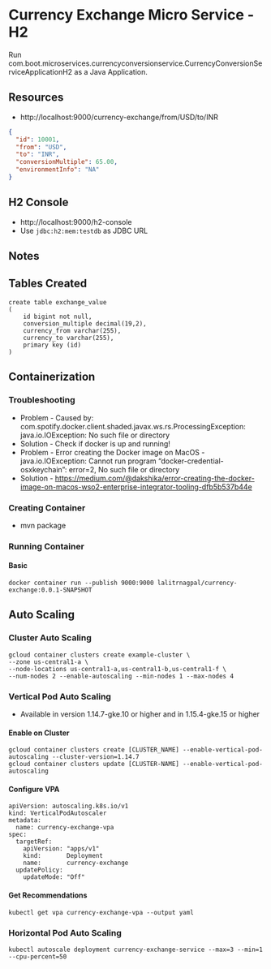 # Currency Exchange Micro Service - H2

Run com.boot.microservices.currencyconversionservice.CurrencyConversionServiceApplicationH2 as a Java Application.

## Resources

- http://localhost:9000/currency-exchange/from/USD/to/INR

```json
{
  "id": 10001,
  "from": "USD",
  "to": "INR",
  "conversionMultiple": 65.00,
  "environmentInfo": "NA"
}
```

## H2 Console

- http://localhost:9000/h2-console
- Use `jdbc:h2:mem:testdb` as JDBC URL


## Notes

## Tables Created
```
create table exchange_value 
(
	id bigint not null, 
	conversion_multiple decimal(19,2), 
	currency_from varchar(255), 
	currency_to varchar(255), 
	primary key (id)
)
```

## Containerization

### Troubleshooting

- Problem - Caused by: com.spotify.docker.client.shaded.javax.ws.rs.ProcessingException: java.io.IOException: No such file or directory
- Solution - Check if docker is up and running!
- Problem - Error creating the Docker image on MacOS - java.io.IOException: Cannot run program “docker-credential-osxkeychain”: error=2, No such file or directory
- Solution - https://medium.com/@dakshika/error-creating-the-docker-image-on-macos-wso2-enterprise-integrator-tooling-dfb5b537b44e

### Creating Container

- mvn package

### Running Container

#### Basic
```
docker container run --publish 9000:9000 lalitrnagpal/currency-exchange:0.0.1-SNAPSHOT
```


## Auto Scaling

### Cluster Auto Scaling

```
gcloud container clusters create example-cluster \
--zone us-central1-a \
--node-locations us-central1-a,us-central1-b,us-central1-f \
--num-nodes 2 --enable-autoscaling --min-nodes 1 --max-nodes 4
```
### Vertical Pod Auto Scaling
- Available in version 1.14.7-gke.10 or higher and in 1.15.4-gke.15 or higher

#### Enable on Cluster

```
gcloud container clusters create [CLUSTER_NAME] --enable-vertical-pod-autoscaling --cluster-version=1.14.7
gcloud container clusters update [CLUSTER-NAME] --enable-vertical-pod-autoscaling
```

#### Configure VPA

```
apiVersion: autoscaling.k8s.io/v1
kind: VerticalPodAutoscaler
metadata:
  name: currency-exchange-vpa
spec:
  targetRef:
    apiVersion: "apps/v1"
    kind:       Deployment
    name:       currency-exchange
  updatePolicy:
    updateMode: "Off"
```

#### Get Recommendations

```
kubectl get vpa currency-exchange-vpa --output yaml
```

### Horizontal Pod Auto Scaling

```
kubectl autoscale deployment currency-exchange-service --max=3 --min=1 --cpu-percent=50
```